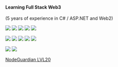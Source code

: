 #### Learning Full Stack Web3

(5 years of experience in C# / ASP.NET and Web2)
 

![](https://img.shields.io/badge/solidity-blue)
![](https://img.shields.io/badge/node.js-blue)
![](https://img.shields.io/badge/hardhat-green)
![](https://img.shields.io/badge/foundry-green)
![](https://img.shields.io/badge/truffle-green)

![](https://img.shields.io/badge/HTML-yellow)
![](https://img.shields.io/badge/CSS-yellow)
![](https://img.shields.io/badge/javascript-yellow)
![](https://img.shields.io/badge/SQL-gray)
![](https://img.shields.io/badge/Firebase-gray)

![](https://img.shields.io/badge/git-orange)
![](https://img.shields.io/badge/npm-orange)



[NodeGuardian LVL20](https://nodeguardians.io/character/marabot/journal)

